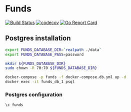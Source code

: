 # Funds

[![Build Status](https://travis-ci.org/ViBiOh/funds.svg?branch=master)](https://travis-ci.org/ViBiOh/funds)
[![codecov](https://codecov.io/gh/ViBiOh/funds/branch/master/graph/badge.svg)](https://codecov.io/gh/ViBiOh/funds)
[![Go Report Card](https://goreportcard.com/badge/github.com/ViBiOh/funds)](https://goreportcard.com/report/github.com/ViBiOh/funds)

## Postgres installation

```bash
export FUNDS_DATABASE_DIR=`realpath ./data`
export FUNDS_DATABASE_PASS=password

mkdir ${FUNDS_DATABASE_DIR}
sudo chown -R 70:70 ${FUNDS_DATABASE_DIR}

docker-compose -p funds -f docker-compose.db.yml up -d
docker exec -it funds_db_1 psql
```

### Postgres configuration

```sql
\c funds
```
